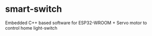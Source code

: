 # smart-switch
Embedded C++ based software for ESP32-WROOM + Servo motor to control home light-switch 
